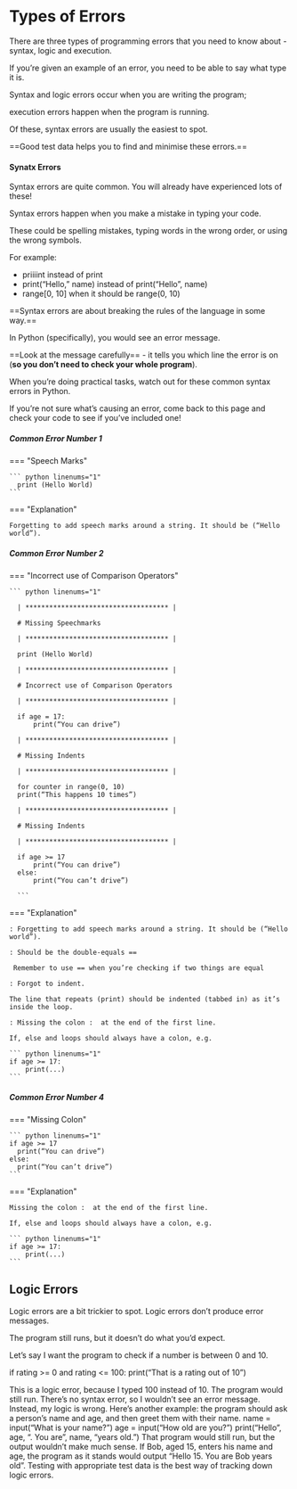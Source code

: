 # Types of Errors

There are three types of programming errors that you need to know about - syntax, logic and execution.

If you’re given an example of an error, you need to be able to say what type it is.

Syntax and logic errors occur when you are writing the program; 

execution errors happen when the program is running. 

Of these, syntax errors are usually the easiest to spot.

==Good test data helps you to find and minimise these errors.==

#### Synatx Errors

Syntax errors are quite common. You will already have experienced lots of these!

Syntax errors happen when you make a mistake in typing your code. 

These could be spelling mistakes, typing words in the wrong order, or using the wrong symbols.

For example:

* priiiint instead of print
* print(“Hello,” name) instead of print(“Hello”, name)
* range[0, 10] when it should be range(0, 10)

==Syntax errors are about breaking the rules of the language in some way.==

In Python (specifically), you would see an error message. 

==Look at the message carefully== - it tells you which line the error is on (**so you don’t need to check your whole program**).

When you’re doing practical tasks, watch out for these common syntax errors in Python. 

If you’re not sure what’s causing an error, come back to this page and check your code to see if you’ve included one!

##### Common Error Number 1

=== "Speech Marks"

    ``` python linenums="1"
      print (Hello World) 
    ```
=== "Explanation"
    
    Forgetting to add speech marks around a string. It should be (“Hello world”).

##### Common Error Number 2

=== "Incorrect use of Comparison Operators"

    ``` python linenums="1"

      | ************************************ |
      
      # Missing Speechmarks

      | ************************************ |
      
      print (Hello World) 

      | ************************************ |
      
      # Incorrect use of Comparison Operators

      | ************************************ |
      
      if age = 17: 
          print(“You can drive”)
          
      | ************************************ |
      
      # Missing Indents

      | ************************************ |
      
      for counter in range(0, 10)
      print(“This happens 10 times”)       
      
      | ************************************ |
      
      # Missing Indents

      | ************************************ |      
      
      if age >= 17
          print(“You can drive”)
      else:
          print(“You can’t drive”)        
      
      ```

=== "Explanation"

    : Forgetting to add speech marks around a string. It should be (“Hello world”).    
    
    : Should be the double-equals ==
    
     Remember to use == when you’re checking if two things are equal

    : Forgot to indent. 
    
    The line that repeats (print) should be indented (tabbed in) as it’s inside the loop.

    : Missing the colon :  at the end of the first line. 
    
    If, else and loops should always have a colon, e.g.

    ``` python linenums="1"
    if age >= 17:
        print(...)  
    ```    

##### Common Error Number 4

=== "Missing Colon"

    ``` python linenums="1"
    if age >= 17
      print(“You can drive”)
    else:
      print(“You can’t drive”)   
    ```

=== "Explanation"
    
    Missing the colon :  at the end of the first line. 
    
    If, else and loops should always have a colon, e.g.

    ``` python linenums="1"
    if age >= 17:
        print(...)  
    ```    

## Logic Errors

Logic errors are a bit  trickier to spot. Logic errors don’t produce error messages. 

The program still runs, but it doesn’t do what you’d expect.

Let’s say I want the program to check if a number is between 0 and 10.

if rating >= 0 and rating <= 100:
    print(“That is a rating out of 10”)
    
This is a logic error, because I typed 100 instead of 10. The program would still run. There’s no syntax error, so I wouldn’t see an error message. Instead, my logic is wrong.
Here’s another example: the program should ask a person’s name and age, and then greet them with their name.
name = input(“What is your name?”)
age = input(“How old are you?”)
print(“Hello”, age, “. You are”, name, “years old.”)
That program would still run, but the output wouldn’t make much sense. If Bob, aged 15, enters his name and age, the program as it stands would output “Hello 15. You are Bob years old”.
Testing with appropriate test data is the best way of tracking down logic errors.
